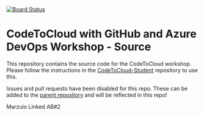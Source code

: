 [![Board Status](https://dev.azure.com/marzulo/5409e0ac-0171-461c-93d4-75748001fbfd/5d64c867-4cc2-466f-b2a7-15f88e22aec1/_apis/work/boardbadge/724474c9-0094-49c1-86f0-0a0d98e61126)](https://dev.azure.com/marzulo/5409e0ac-0171-461c-93d4-75748001fbfd/_boards/board/t/5d64c867-4cc2-466f-b2a7-15f88e22aec1/Microsoft.RequirementCategory)
# CodeToCloud with GitHub and Azure DevOps Workshop - Source
This repository contains the source code for the CodeToCloud workshop. Please follow the instructions in the [CodeToCloud-Student](https://github.com/XpiritBV/CodeToCloud-Student) repository to use this.

Issues and pull requests have been disabled for this repo. These can be added to the [parent repository](https://github.com/XpiritBV/CodeToCloud-Workshop) and will be reflected in this repo! 


Marzulo Linked AB#2
